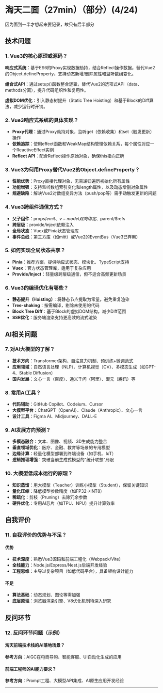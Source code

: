 # 淘天二面（27min）（部分）(4/24)
因为面到一半才想起来要记录，故只有后半部分
## 技术问题

### 1. Vue3的核心原理或源码？

**响应式系统**：基于ES6的Proxy实现数据劫持，结合Reflect操作数据，替代Vue2的Object.defineProperty，支持动态新增/删除属性和监听数组变化。

**组合式API**：通过setup()函数整合逻辑，替代Vue2的选项式API（data、methods分离），提升代码组织性和复用性。

**虚拟DOM优化**：引入静态树提升（Static Tree Hoisting）和基于Block的Diff算法，减少运行时开销。

### 2. Vue3响应式系统的具体实现？

- **Proxy代理**：通过Proxy劫持对象，监听get（依赖收集）和set（触发更新）操作
- **依赖追踪**：使用effect函数和WeakMap结构管理依赖关系，每个属性对应一个ReactiveEffect实例
- **Reflect API**：配合Reflect操作原始对象，确保this指向正确

### 3. Vue3为何用Proxy替代Vue2的Object.defineProperty？

- **性能优势**：Proxy直接代理对象，无需递归遍历初始化所有属性
- **功能增强**：支持监听数组索引变化和length属性，以及动态增删对象属性
- **规避缺陷**：解决Vue2对数组变异方法（push/pop等）需手动触发更新的问题

### 4. Vue3跨组件通信方式？

- **父子组件**：props/$emit、v-model双向绑定、$parent/$refs
- **跨层级**：provide/inject依赖注入
- **全局状态**：Vuex或Pinia状态管理库
- **事件总线**：第三方库（如mitt）或Vue2的EventBus（Vue3已弃用）

### 5. 如何实现全局状态共享？

- **Pinia**：推荐方案，提供响应式状态、模块化、TypeScript支持
- **Vuex**：官方状态管理库，适用于复杂应用
- **Provide/Inject**：轻量级跨层级通信，但不适合高频更新场景

### 6. Vue3的编译优化有哪些？

- **静态提升（Hoisting）**：将静态节点提取为常量，避免重复渲染
- **Tree-shaking**：按需编译，剔除未使用的代码
- **Block Tree Diff**：基于Block的虚拟DOM结构，减少Diff范围
- **SSR优化**：服务端渲染支持更高效的流式渲染

## AI相关问题

### 7. 对AI大模型的了解？

- **技术方向**：Transformer架构、自注意力机制、预训练+微调范式
- **应用领域**：自然语言处理（NLP）、计算机视觉（CV）、多模态生成（如GPT-4、Stable Diffusion）
- **国内发展**：文心一言（百度）、通义千问（阿里）、混元（腾讯）等

### 8. 常用AI工具？

- **代码辅助**：GitHub Copilot、Codeium、Cursor
- **大模型平台**：ChatGPT（OpenAI）、Claude（Anthropic）、文心一言
- **设计工具**：Figma AI、Midjourney、DALL-E

### 9. AI发展方向预测？

- **多模态融合**：文本、图像、视频、3D生成能力整合
- **垂直领域优化**：医疗、金融、教育等场景的专用模型
- **边缘计算**：轻量化模型部署到终端设备（如手机、IoT）
- **逻辑推理增强**：突破当前生成式模型的"统计联想"局限

### 10. 大模型低成本运行的原理？

- **知识蒸馏**：用大模型（Teacher）训练小模型（Student），保留关键知识
- **量化压缩**：降低模型参数精度（如FP32→INT8）
- **稀疏化**：剪枝（Pruning）去除冗余参数
- **硬件优化**：专用AI芯片（如TPU、NPU）提升计算效率

## 自我评价

### 11. 自我评价的优势与不足？

#### 优势

- **技术深度**：熟悉Vue3源码和前端工程化（Webpack/Vite）
- **全栈能力**：Node.js/Express/Nest.js后端开发经验
- **工程思维**：主导过复杂项目（如低代码平台），具备架构设计能力

#### 不足

- **算法基础**：动态规划、图论等需加强
- **底层原理**：浏览器渲染引擎、V8优化机制待深入研究

## 反问环节

### 12. 反问环节问题（示例）

#### 淘天前端技术栈的AI落地场景？
**参考方向**：AIGC在电商导购、智能客服、UI自动化生成的应用

#### 前端工程师的AI能力要求？
**参考方向**：Prompt工程、大模型API集成、AI原生应用开发经验

---
